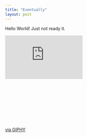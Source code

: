 ```yaml
---
title: "Eventually"
layout: post
---
```

 
 Hello World! Just not ready it. 

<div style="width:100%;height:0;padding-bottom:56%;position:relative;"><iframe src="https://giphy.com/embed/vN3fMMSAmVwoo" width="50%" height="50%" style="position:absolute" frameBorder="0" class="giphy-embed" allowFullScreen></iframe></div><p><a href="https://giphy.com/gifs/deliverance-vN3fMMSAmVwoo">via GIPHY</a></p>
